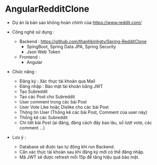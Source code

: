# AngularRedditClone
- Dự án là bản sao không hoàn chỉnh của https://www.reddit.com/

- Công nghệ sử dụng :
  * Backend : https://github.com/thanhbinhgtv/Spring-RedditClone
    + SpingBoot, Spring Data JPA, Spring Security
    + Json Web Token
  * Frontend :
    + Angular

- Chức năng :
  + Đăng ký : Xác thực tài khoản qua Mail
  + Đăng nhập : Bảo mật tài khoản bằng JWT
  + Tạo Subreddit
  + Tạo các Post cho Subreddit
  + User comment trong các bài Post
  + User Vote Like hoặc Dislike cho các bài Post
  + Thông tin User (Thống kê các bài Post, Comment của user này)
  + Thống kê các Subreddit
  + Chi tiết bài Post (ai đăng, đăng cách đây bao lâu, số lượt vote, các comment ...)
  
- Lưu ý :
  + Database sẽ được tạo tự động khi run Backend.
  + Cần xác thực tài khoản sau khi đăng ký mới có thể đăng nhập.
  + Mã JWT sẽ được refresh mỗi 15p để tăng hiệu quả bảo mật.
